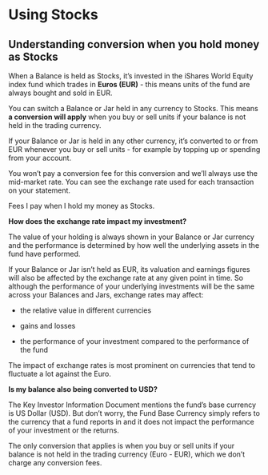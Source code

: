 # Using Stocks  
## Understanding conversion when you hold money as Stocks  
When a Balance is held as Stocks, it’s invested in the iShares World Equity index fund which trades in **Euros (EUR)** \- this means units of the fund are always bought and sold in EUR.

You can switch a Balance or Jar held in any currency to Stocks. This means **a conversion will apply** when you buy or sell units if your balance is not held in the trading currency.

If your Balance or Jar is held in any other currency, it’s converted to or from EUR whenever you buy or sell units - for example by topping up or spending from your account. 

You won’t pay a conversion fee for this conversion and we’ll always use the mid-market rate. You can see the exchange rate used for each transaction on your statement.

Fees I pay when I hold my money as Stocks.

 **How does the exchange rate impact my investment?**

The value of your holding is always shown in your Balance or Jar currency and the performance is determined by how well the underlying assets in the fund have performed.

If your Balance or Jar isn’t held as EUR, its valuation and earnings figures will also be affected by the exchange rate at any given point in time. So although the performance of your underlying investments will be the same across your Balances and Jars, exchange rates may affect:

  * the relative value in different currencies 

  * gains and losses

  * the performance of your investment compared to the performance of the fund




The impact of exchange rates is most prominent on currencies that tend to fluctuate a lot against the Euro. 

**Is my balance also being converted to USD?**

The Key Investor Information Document mentions the fund’s base currency is US Dollar (USD). But don’t worry, the Fund Base Currency simply refers to the currency that a fund reports in and it does not impact the performance of your investment or the returns.

The only conversion that applies is when you buy or sell units if your balance is not held in the trading currency (Euro - EUR), which we don’t charge any conversion fees.